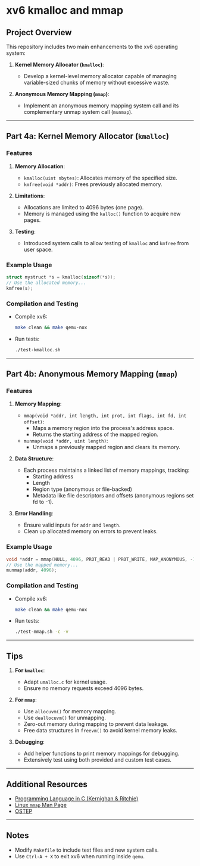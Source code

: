 # xv6 kmalloc and mmap

## Project Overview
This repository includes two main enhancements to the xv6 operating system:

1. **Kernel Memory Allocator (`kmalloc`)**:
   - Develop a kernel-level memory allocator capable of managing variable-sized chunks of memory without excessive waste.

2. **Anonymous Memory Mapping (`mmap`)**:
   - Implement an anonymous memory mapping system call and its complementary unmap system call (`munmap`).

---

## Part 4a: Kernel Memory Allocator (`kmalloc`)

### Features
1. **Memory Allocation**:
   - `kmalloc(uint nbytes)`: Allocates memory of the specified size.
   - `kmfree(void *addr)`: Frees previously allocated memory.

2. **Limitations**:
   - Allocations are limited to 4096 bytes (one page).
   - Memory is managed using the `kalloc()` function to acquire new pages.

3. **Testing**:
   - Introduced system calls to allow testing of `kmalloc` and `kmfree` from user space.

### Example Usage
```c
struct mystruct *s = kmalloc(sizeof(*s));
// Use the allocated memory...
kmfree(s);
```

### Compilation and Testing
- Compile xv6:
  ```bash
  make clean && make qemu-nox
  ```
- Run tests:
  ```bash
  ./test-kmalloc.sh
  ```

---

## Part 4b: Anonymous Memory Mapping (`mmap`)

### Features
1. **Memory Mapping**:
   - `mmap(void *addr, int length, int prot, int flags, int fd, int offset)`:
     - Maps a memory region into the process's address space.
     - Returns the starting address of the mapped region.
   - `munmap(void *addr, uint length)`:
     - Unmaps a previously mapped region and clears its memory.

2. **Data Structure**:
   - Each process maintains a linked list of memory mappings, tracking:
     - Starting address
     - Length
     - Region type (anonymous or file-backed)
     - Metadata like file descriptors and offsets (anonymous regions set fd to -1).

3. **Error Handling**:
   - Ensure valid inputs for `addr` and `length`.
   - Clean up allocated memory on errors to prevent leaks.

### Example Usage
```c
void *addr = mmap(NULL, 4096, PROT_READ | PROT_WRITE, MAP_ANONYMOUS, -1, 0);
// Use the mapped memory...
munmap(addr, 4096);
```

### Compilation and Testing
- Compile xv6:
  ```bash
  make clean && make qemu-nox
  ```
- Run tests:
  ```bash
  ./test-mmap.sh -c -v
  ```

---

## Tips
1. **For `kmalloc`**:
   - Adapt `umalloc.c` for kernel usage.
   - Ensure no memory requests exceed 4096 bytes.

2. **For `mmap`**:
   - Use `allocuvm()` for memory mapping.
   - Use `deallocuvm()` for unmapping.
   - Zero-out memory during mapping to prevent data leakage.
   - Free data structures in `freevm()` to avoid kernel memory leaks.

3. **Debugging**:
   - Add helper functions to print memory mappings for debugging.
   - Extensively test using both provided and custom test cases.

---

## Additional Resources
- [Programming Language in C (Kernighan & Ritchie)](https://ascslab.org/courses/ec413/reading/C-book.pdf)
- [Linux `mmap` Man Page](http://man7.org/linux/man-pages/man2/mmap.2.html)
- [OSTEP](http://www.ostep.org/)

---

## Notes
- Modify `Makefile` to include test files and new system calls.
- Use `Ctrl-A + X` to exit xv6 when running inside `qemu`.
